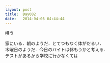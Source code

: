 ```yaml
---
layout: post
title:  Day002
date:   2014-04-05 04:44:44
---
```


唄う

家にいる．朝のようだ．とてつもなく体がだるい．  
木曜日のようだ．今日のバイトは休もうかと考える．  
テストがあるから学校に行かなくては  